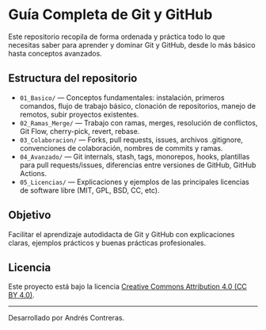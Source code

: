 # Guía Completa de Git y GitHub

Este repositorio recopila de forma ordenada y práctica todo lo que necesitas saber para aprender y dominar Git y GitHub, desde lo más básico hasta conceptos avanzados.

## Estructura del repositorio

- `01_Basico/` — Conceptos fundamentales: instalación, primeros comandos, flujo de trabajo básico, clonación de repositorios, manejo de remotos, subir proyectos existentes.
- `02_Ramas_Merge/` — Trabajo con ramas, merges, resolución de conflictos, Git Flow, cherry-pick, revert, rebase.
- `03_Colaboracion/` — Forks, pull requests, issues, archivos .gitignore, convenciones de colaboración, nombres de commits y ramas.
- `04_Avanzado/` — Git internals, stash, tags, monorepos, hooks, plantillas para pull requests/issues, diferencias entre versiones de GitHub, GitHub Actions.
- `05_Licencias/` — Explicaciones y ejemplos de las principales licencias de software libre (MIT, GPL, BSD, CC, etc).

## Objetivo

Facilitar el aprendizaje autodidacta de Git y GitHub con explicaciones claras, ejemplos prácticos y buenas prácticas profesionales.

## Licencia

Este proyecto está bajo la licencia [Creative Commons Attribution 4.0 (CC BY 4.0)](https://creativecommons.org/licenses/by/4.0/).

---
Desarrollado por Andrés Contreras.
